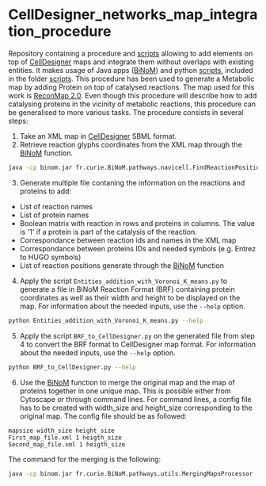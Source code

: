 # CellDesigner_networks_map_integration_procedure
Repository containing a procedure and [scripts](scripts) allowing to add elements on top of [CellDesigner](http://www.celldesigner.org/) maps and integrate them without overlaps with existing entities. It makes usage of Java apps ([BiNoM](https://binom.curie.fr/)) and python [scripts](scripts), included in the folder [scripts](scripts).
This procedure has been used to generate a Metabolic map by adding Protein on top of catalysed reactions. The map used for this work is [ReconMap 2.0](https://www.nature.com/articles/nbt.2488).
Even though this procedure will describe how to add catalysing proteins in the vicinity of metabolic reactions, this procedure can be generalised to more various tasks.
The procedure consists in several steps:
1) Take an XML map in [CellDesigner](http://www.celldesigner.org/) SBML format.
2) Retrieve reaction glyphs coordinates from the XML map through the [BiNoM](https://binom.curie.fr/) function.
```bash
java -cp binom.jar fr.curie.BiNoM.pathways.navicell.FindReactionPositionsScript Map_file.xml
```
3) Generate multiple file contaning the information on the reactions and proteins to add:
- List of reaction names
- List of protein names
- Boolean matrix with reaction in rows and proteins in columns. The value is '1' if a protein is part of the catalysis of the reaction.
- Correspondance between reaction ids and names in the XML map
- Correspondance between proteins IDs and needed symbols (e.g. Entrez to HUGO symbols)
- List of reaction positions generate through the [BiNoM](https://binom.curie.fr/) function
4) Apply the script `Entities_addition_with_Voronoi_K_means.py` to generate a file in BiNoM Reaction Format (BRF) containing protein coordinates as well as their width and height to be displayed on the map. For information about the needed inputs, use the `--help` option.
```bash
python Entities_addition_with_Voronoi_K_means.py --help
```
5) Apply the script `BRF_to_CellDesigner.py` on the generated file from step 4 to convert the BRF format to CellDesigner map format. For information about the needed inputs, use the `--help` option.
```bash
python BRF_to_CellDesigner.py --help
```
6) Use the [BiNoM](https://binom.curie.fr/) function to merge the original map and the map of proteins together in one unique map. This is possible either from Cytoscape or through command lines. For command lines, a config file has to be created with width_size and height_size corresponding to the original map. The config file should be as followed:
```
mapsize width_size height_size
First_map_file.xml 1 heigth_size
Second_map_file.xml 1 heigth_size
```
The command for the merging is the following:
```bash
java -cp binom.jar fr.curie.BiNoM.pathways.utils.MergingMapsProcessor --config config_filename --prefixlength 1 --out Merged_filename.xml --mergemaps --mergespecies --verbose
```
